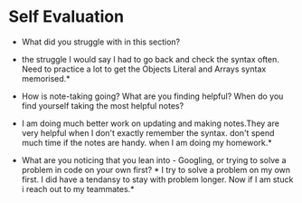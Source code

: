# Self Evaluation

- What did you struggle with in this section? 
* the struggle I would say I had to go back and check the syntax often. Need to practice a lot to get the Objects Literal and Arrays syntax memorised.*
- How is note-taking going? What are you finding helpful? When do you find yourself taking the most helpful notes?
* I am doing much better work on updating and making notes.They are very helpful when I don't exactly remember the syntax. don't spend much time if the notes are handy. when I am doing my homework.*
- What are you noticing that you lean into - Googling, or trying to solve a problem in code on your own first? * I try to solve a problem on my own first. I did have a tendansy to stay with problem longer. Now if I am stuck i reach out to my teammates.*
